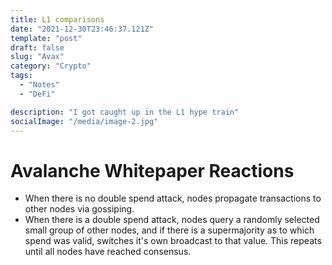 ```yaml
---
title: L1 comparisons
date: "2021-12-30T23:46:37.121Z"
template: "post"
draft: false
slug: "Avax"
category: "Crypto"
tags:
  - "Notes"
  - "DeFi"

description: "I got caught up in the L1 hype train"
socialImage: "/media/image-2.jpg"
---
```


# Avalanche Whitepaper Reactions

- When there is no double spend attack, nodes propagate transactions to other nodes via gossiping.
- When there is a double spend attack, nodes query a randomly selected small group of other nodes, and if there is a supermajority as to which spend was valid, switches it's own broadcast to that value. This repeats until all nodes have reached consensus.
